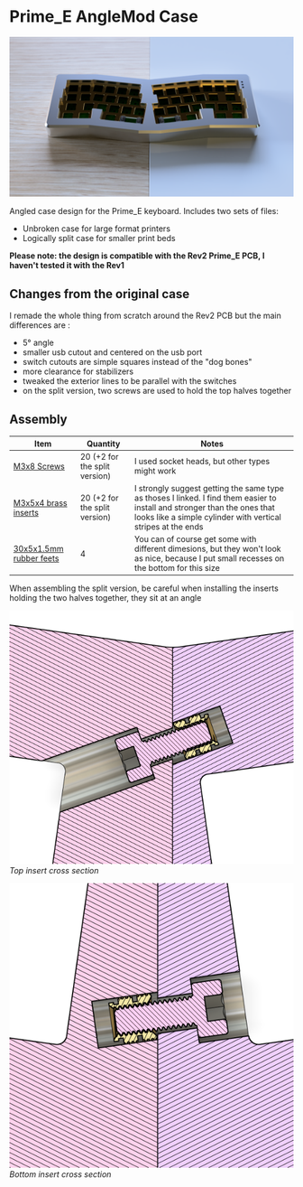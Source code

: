 # Prime_E AngleMod Case
![cover](img/cover.png)

Angled case design for the Prime_E keyboard. Includes two sets of files:

+ Unbroken case for large format printers 
+ Logically split case for smaller print beds

**Please note: the design is compatible with the Rev2 Prime_E PCB, I haven't tested it with the Rev1**

## Changes from the original case

I remade the whole thing from scratch around the Rev2 PCB but the main differences are :
+ 5° angle
+ smaller usb cutout and centered on the usb port
+ switch cutouts are simple squares instead of the "dog bones"
+ more clearance for stabilizers
+ tweaked the exterior lines to be parallel with the switches
+ on the split version, two screws are used to hold the top halves together

## Assembly

| Item | Quantity | Notes |
| --- | --- | --- |
| [M3x8 Screws](https://www.aliexpress.com/item/32769412937.html) | 20 (+2 for the split version) | I used socket heads, but other types might work |
| [M3x5x4 brass inserts](https://www.aliexpress.com/item/4000232858343.html) | 20 (+2 for the split version) | I strongly suggest getting the same type as thoses I linked. I find them easier to install and stronger than the ones that looks like a simple cylinder with vertical stripes at the ends
| [30x5x1.5mm rubber feets](https://www.aliexpress.com/item/1005002019084238.html) | 4 | You can of course get some with different dimesions, but they won't look as nice, because I put small recesses on the bottom for this size |

When assembling the split version, be careful when installing the inserts holding the two halves together, they sit at an angle

![Top insert](img/angled_insert_top.png)  
*Top insert cross section*

![Bottom insert](img/angled_insert_bottom.png)  
*Bottom insert cross section*